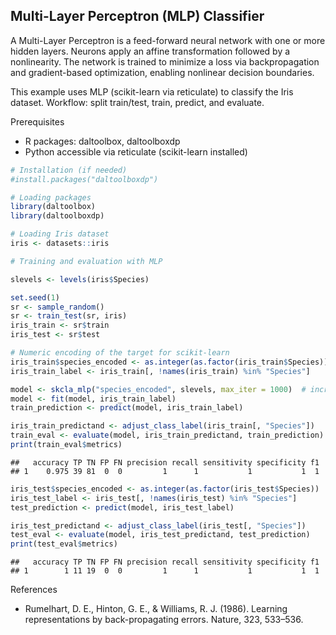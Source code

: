 ## Multi-Layer Perceptron (MLP) Classifier

A Multi-Layer Perceptron is a feed-forward neural network with one or more hidden layers. Neurons apply an affine transformation followed by a nonlinearity. The network is trained to minimize a loss via backpropagation and gradient-based optimization, enabling nonlinear decision boundaries.

This example uses MLP (scikit-learn via reticulate) to classify the Iris dataset. Workflow: split train/test, train, predict, and evaluate.

Prerequisites
- R packages: daltoolbox, daltoolboxdp
- Python accessible via reticulate (scikit-learn installed)


``` r
# Installation (if needed)
#install.packages("daltoolboxdp")
```


``` r
# Loading packages
library(daltoolbox)
library(daltoolboxdp)
```



``` r
# Loading Iris dataset
iris <- datasets::iris
```


``` r
# Training and evaluation with MLP

slevels <- levels(iris$Species)

set.seed(1)
sr <- sample_random()
sr <- train_test(sr, iris)
iris_train <- sr$train
iris_test <- sr$test

# Numeric encoding of the target for scikit-learn
iris_train$species_encoded <- as.integer(as.factor(iris_train$Species))
iris_train_label <- iris_train[, !names(iris_train) %in% "Species"]

model <- skcla_mlp("species_encoded", slevels, max_iter = 1000)  # increase max_iter for convergence
model <- fit(model, iris_train_label)
train_prediction <- predict(model, iris_train_label)

iris_train_predictand <- adjust_class_label(iris_train[, "Species"])
train_eval <- evaluate(model, iris_train_predictand, train_prediction)
print(train_eval$metrics)
```

```
##   accuracy TP TN FP FN precision recall sensitivity specificity f1
## 1    0.975 39 81  0  0         1      1           1           1  1
```

``` r
iris_test$species_encoded <- as.integer(as.factor(iris_test$Species))
iris_test_label <- iris_test[, !names(iris_test) %in% "Species"]
test_prediction <- predict(model, iris_test_label)

iris_test_predictand <- adjust_class_label(iris_test[, "Species"])
test_eval <- evaluate(model, iris_test_predictand, test_prediction)
print(test_eval$metrics)
```

```
##   accuracy TP TN FP FN precision recall sensitivity specificity f1
## 1        1 11 19  0  0         1      1           1           1  1
```

References
- Rumelhart, D. E., Hinton, G. E., & Williams, R. J. (1986). Learning representations by back-propagating errors. Nature, 323, 533–536.

